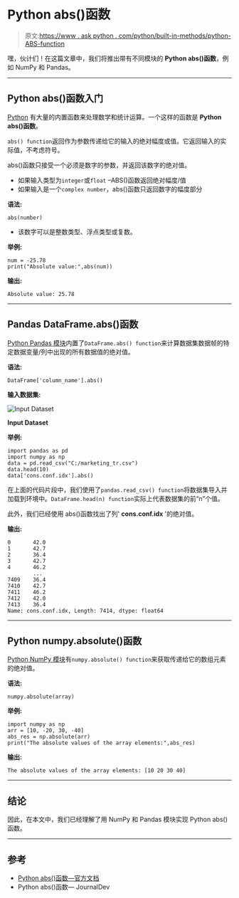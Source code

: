 # Python abs()函数

> 原文:[https://www . ask python . com/python/built-in-methods/python-ABS-function](https://www.askpython.com/python/built-in-methods/python-abs-function)

嘿，伙计们！在这篇文章中，我们将推出带有不同模块的 **Python abs()函数**，例如 NumPy 和 Pandas。

* * *

## Python abs()函数入门

[Python](https://www.askpython.com/) 有大量的内置函数来处理数学和统计运算。一个这样的函数是 **Python abs()函数**。

`abs() function`返回作为参数传递给它的输入的绝对幅度或值。它返回输入的实际值，不考虑符号。

abs()函数只接受一个必须是数字的参数，并返回该数字的绝对值。

*   如果输入类型为`integer`或`float` –ABS()函数返回绝对幅度/值
*   如果输入是一个`complex number`，abs()函数只返回数字的幅度部分

**语法:**

```
abs(number)

```

*   该数字可以是整数类型、浮点类型或复数。

**举例:**

```
num = -25.78
print("Absolute value:",abs(num))

```

**输出:**

```
Absolute value: 25.78

```

* * *

## Pandas DataFrame.abs()函数

[Python Pandas 模块](https://www.askpython.com/python-modules/pandas/python-pandas-module-tutorial)内置了`DataFrame.abs() function`来计算数据集数据帧的特定数据变量/列中出现的所有数据值的绝对值。

**语法:**

```
DataFrame['column_name'].abs()

```

**输入数据集:**

![Input Dataset](../Images/8431bf9a87c7eb013aab0fcb68e7912f.png)

**Input Dataset**

**举例:**

```
import pandas as pd
import numpy as np
data = pd.read_csv("C:/marketing_tr.csv")
data.head(10)
data['cons.conf.idx'].abs()

```

在上面的代码片段中，我们使用了`pandas.read_csv() function`将数据集导入并加载到环境中。`DataFrame.head(n) function`实际上代表数据集的前“n”个值。

此外，我们已经使用 abs()函数找出了列' **cons.conf.idx** '的绝对值。

**输出:**

```
0       42.0
1       42.7
2       36.4
3       42.7
4       46.2
        ... 
7409    36.4
7410    42.7
7411    46.2
7412    42.0
7413    36.4
Name: cons.conf.idx, Length: 7414, dtype: float64

```

* * *

## Python numpy.absolute()函数

[Python NumPy 模块](https://www.askpython.com/python-modules/numpy/python-numpy-arrays)有`numpy.absolute() function`来获取传递给它的数组元素的绝对值。

**语法:**

```
numpy.absolute(array)

```

**举例:**

```
import numpy as np
arr = [10, -20, 30, -40]
abs_res = np.absolute(arr)
print("The absolute values of the array elements:",abs_res)

```

**输出:**

```
The absolute values of the array elements: [10 20 30 40]

```

* * *

## 结论

因此，在本文中，我们已经理解了用 NumPy 和 Pandas 模块实现 Python abs()函数。

* * *

## 参考

*   [Python abs()函数—官方文档](https://docs.python.org/3/library/functions.html#abs)
*   Python abs()函数— JournalDev